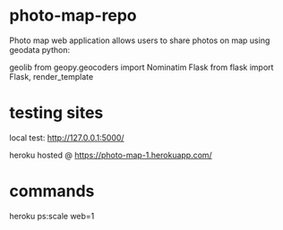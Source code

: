# photo-map-repo

Photo map web application allows users to share photos on map using geodata
python:

geolib from geopy.geocoders import Nominatim
Flask from flask import Flask, render_template

# testing sites

local test: http://127.0.0.1:5000/

heroku hosted @ https://photo-map-1.herokuapp.com/

# commands

heroku ps:scale web=1
